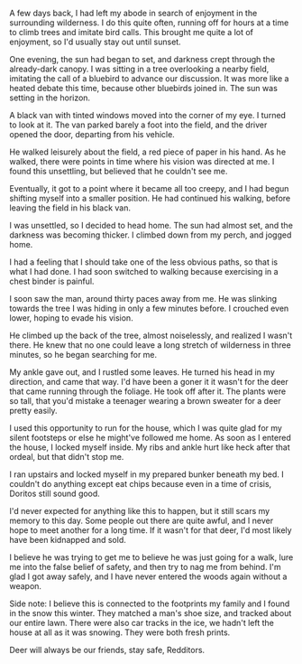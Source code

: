 A few days back, I had left my abode in search of enjoyment in the surrounding wilderness. I do this quite often, running off for hours at a time to climb trees and imitate bird calls. This brought me quite a lot of enjoyment, so I'd usually stay out until sunset.

One evening, the sun had began to set, and darkness crept through the already-dark canopy. I was sitting in a tree overlooking a nearby field, imitating the call of a bluebird to advance our discussion. It was more like a heated debate this time, because other bluebirds joined in. The sun was setting in the horizon.

A black van with tinted windows moved into the corner of my eye. I turned to look at it. The van parked barely a foot into the field, and the driver opened the door, departing from his vehicle.

He walked leisurely about the field, a red piece of paper in his hand. As he walked, there were points in time where his vision was directed at me. I found this unsettling, but believed that he couldn't see me.

Eventually, it got to a point where it became all too creepy, and I had begun shifting myself into a smaller position. He had continued his walking, before leaving the field in his black van.

I was unsettled, so I decided to head home. The sun had almost set, and the darkness was becoming thicker. I climbed down from my perch, and jogged home.

I had a feeling that I should take one of the less obvious paths, so that is what I had done. I had soon switched to walking because exercising in a chest binder is painful.

I soon saw the man, around thirty paces away from me. He was slinking towards the tree I was hiding in only a few minutes before. I crouched even lower, hoping to evade his vision. 

He climbed up the back of the tree, almost noiselessly, and realized I wasn't there. He knew that no one could leave a long stretch of wilderness in three minutes, so he began searching for me.

My ankle gave out, and I rustled some leaves. He turned his head in my direction, and came that way. I'd have been a goner it it wasn't for the deer that came running through the foliage. He took off after it. The plants were so tall, that you'd mistake a teenager wearing a brown sweater for a deer pretty easily.

I used this opportunity to run for the house, which I was quite glad for my silent footsteps or else he might've followed me home. As soon as I entered the house, I locked myself inside. My ribs and ankle hurt like heck after that ordeal, but that didn't stop me.

I ran upstairs and locked myself in my prepared bunker beneath my bed. I couldn't do anything except eat chips because even in a time of crisis, Doritos still sound good.

I'd never expected for anything like this to happen, but it still scars my memory to this day. Some people out there are quite awful, and I never hope to meet another for a long time. If it wasn't for that deer, I'd most likely have been kidnapped and sold.

I believe he was trying to get me to believe he was just going for a walk, lure me into the false belief of safety, and then try to nag me from behind. I'm glad I got away safely, and I have never entered the woods again without a weapon. 

Side note: I believe this is connected to the footprints my family and I found in the snow this winter. They matched a man's shoe size, and tracked about our entire lawn. There were also car tracks in the ice, we hadn't left the house at all as it was snowing. They were both fresh prints.

Deer will always be our friends, stay safe, Redditors.